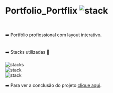 # Portfolio_Portflix ![stack](https://img.shields.io/badge/Netflix-E50914?style=for-the-badge&logo=netflix&logoColor=white)
<br>

➡️ Portfólio profiossional com layout interativo.
<br>
<br>

➡️ Stacks utilizadas 👀<br>
<br>
![stacks](https://img.shields.io/badge/HTML5-E34F26?style=for-the-badge&logo=html5&logoColor=white)<br>
![stack](https://img.shields.io/badge/CSS3-1572B6?style=for-the-badge&logo=css3&logoColor=white)<br>
![stack](https://img.shields.io/badge/JavaScript-F7DF1E?style=for-the-badge&logo=javascript&logoColor=black)

➡️ Para ver a conclusão do projeto [clique aqui](https://portfolio-portflix-main.vercel.app/).

